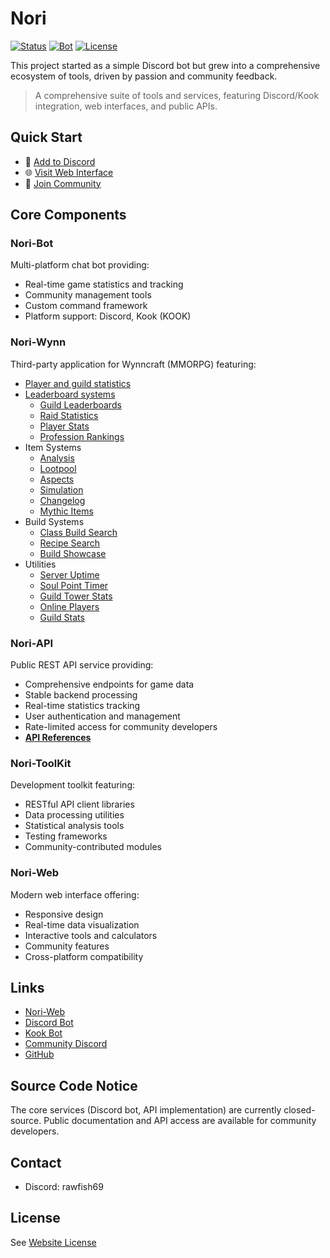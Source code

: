 # Nori 
[![Status](https://img.shields.io/badge/status-active-success)](https://nori.fish)
[![Bot](https://img.shields.io/badge/discord%20bot-verified-5865F2?logo=discord&logoColor=white)](https://discord.com/application-directory/873677970928193568)
[![License](https://img.shields.io/badge/license-proprietary-orange)](https://nori.fish/license)

This project started as a simple Discord bot but grew into a comprehensive ecosystem of tools, driven by passion and community feedback.

> A comprehensive suite of tools and services, featuring Discord/Kook integration, web interfaces, and public APIs.

## Quick Start
- 🤖 [Add to Discord](https://discord.com/api/oauth2/authorize?client_id=873677970928193568&permissions=277028662336&scope=bot)
- 🌐 [Visit Web Interface](https://nori.fish)
- 💬 [Join Community](https://discord.gg/eDssA6Jbwd)

## Core Components

### Nori-Bot
Multi-platform chat bot providing:
- Real-time game statistics and tracking
- Community management tools
- Custom command framework
- Platform support: Discord, Kook (KOOK)

### Nori-Wynn
Third-party application for Wynncraft (MMORPG) featuring:
- [Player and guild statistics](https://nori.fish/wynn/player)
- [Leaderboard systems](https://nori.fish/wynn/leaderboard)
  - [Guild Leaderboards](https://nori.fish/wynn/leaderboard/?type=guilds&category=raids_total&page=1)
  - [Raid Statistics](https://nori.fish/wynn/leaderboard/?type=raids&category=raids_total&page=1)
  - [Player Stats](https://nori.fish/wynn/leaderboard/?type=stats&category=chests&page=1)
  - [Profession Rankings](https://nori.fish/wynn/leaderboard/?type=professions&category=professionsGlobal&page=1)
- Item Systems
  - [Analysis](https://nori.fish/wynn/item/analysis)
  - [Lootpool](https://nori.fish/wynn/item/lootpool)
  - [Aspects](https://nori.fish/wynn/aspects)
  - [Simulation](https://nori.fish/wynn/item/simulation)
  - [Changelog](https://nori.fish/wynn/item/changelog)
  - [Mythic Items](https://nori.fish/wynn/item/mythic)
- Build Systems
  - [Class Build Search](https://nori.fish/wynn/build)
  - [Recipe Search](https://nori.fish/wynn/recipe)
  - [Build Showcase](https://nori.fish/wynn/showcase)
- Utilities
  - [Server Uptime](https://nori.fish/wynn/uptime)
  - [Soul Point Timer](https://nori.fish/wynn/uptime)
  - [Guild Tower Stats](https://nori.fish/wynn)
  - [Online Players](https://nori.fish/wynn/online)
  - [Guild Stats](https://nori.fish/wynn/guild)

### Nori-API
Public REST API service providing:
- Comprehensive endpoints for game data
- Stable backend processing
- Real-time statistics tracking
- User authentication and management
- Rate-limited access for community developers
- **[API References](https://nori.fish/docs/)**

### Nori-ToolKit
Development toolkit featuring:
- RESTful API client libraries
- Data processing utilities
- Statistical analysis tools
- Testing frameworks
- Community-contributed modules

### Nori-Web
Modern web interface offering:
- Responsive design
- Real-time data visualization
- Interactive tools and calculators
- Community features
- Cross-platform compatibility

## Links
- [Nori-Web](https://nori.fish)
- [Discord Bot](https://discord.com/application-directory/873677970928193568)
- [Kook Bot](https://www.botmarket.cn/bot/28)
- [Community Discord](https://discord.gg/eDssA6Jbwd)
- [GitHub](https://github.com/RawFish69)

## Source Code Notice
The core services (Discord bot, API implementation) are currently closed-source. Public documentation and API access are available for community developers.

## Contact
- Discord: rawfish69

## License
See [Website License](https://nori.fish/license)
